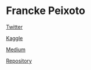 # Francke Peixoto

[Twitter](https://twitter.com/franckepeixoto)

[Kaggle](https://www.kaggle.com/franckepeixoto)

[Medium](https://medium.com/@franckepeixoto)

[Repository](https://github.com/franckepeixoto)
